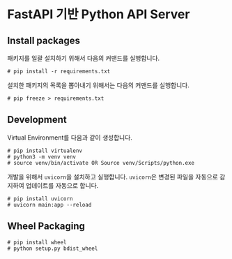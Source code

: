# FastAPI 기반 Python API Server


## Install packages

패키지를 일괄 설치하기 위해서 다음의 커맨드를 실행합니다.

```
# pip install -r requirements.txt
```

설치한 패키지의 목록을 뽑아내기 위해서는 다음의 커맨드를 실행합니다.

```
# pip freeze > requirements.txt
```

## Development 

Virtual Environment를 다음과 같이 생성합니다.

```
# pip install virtualenv
# python3 -m venv venv
# source venv/bin/activate OR Source venv/Scripts/python.exe
```

개발을 위해서 `uvicorn`을 설치하고 실행합니다. `uvicorn`은 변경된 파일을 자동으로 감지하여 업데이트를 자동으로 합니다. 

```
# pip install uvicorn 
# uvicorn main:app --reload
```

## Wheel Packaging

```
# pip install wheel
# python setup.py bdist_wheel
```